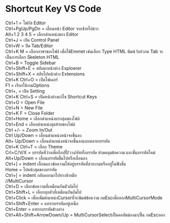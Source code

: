 <!-- in readme.md file -->
# Shortcut Key VS Code
  
Ctrl+1 = โฟกัส Editor  
Ctrl+PgUp/PgDn = เลื่อนหน้า Editor จากซ้ายไปขวา  
Alt+1 2 3 4 5 = เลือกตำแหน่งของ Editor    
Ctrl+J = เปิด Control Panel  
Ctrl+W = ปิด Tab/Editor  
Ctrl+K M = เลือกภาษาของไฟล์ เพื่อใช้Emmet เช่นเลือก Type HTML พิมพ์ !แล้วกด Tab จะเป็นการเลือก Skeleton HTML  
Ctrl+B = Toggle Sidebar  
Ctrl+Shift+E = สลับมาหน้าต่าง Exploerer  
Ctrl+Shift+X = สลับไปหน้าต่าง Extensions  
Ctrl+K Ctrl+O = เปิดโฟเดอร์  
F1 = เรียกใช้งานOptions  
Ctrl+, = เปิด Setting  
Ctrl+K Ctrl+S = เปิดหน้าต่างแก้ไข Shortcut Keys  
Ctrl+O = Open File  
Ctrl+N = New File  
Ctrl+K F = Close Folder  
Ctrl+Home = เลือกตำแหน่งแรกสุดของไฟล์  
Ctrl+End = เลือกตำแหน่งสุดท้ายของไฟล์  
Ctrl +/- = Zoom In/Out  
Ctrl Up/Down = เลื่อนตำแหน่งหน้าจอขึ้นลง  
Alt+ Up/Down = เลื่อนตำแหน่งหน้าจอขึ้นลงแบบหลายบรรทัด  
Ctrl+K Ctrl+T = เลือก Theme  
Crl+C/V/X = บรรทัดที่ว่างเพื่อก็อปปี้/วาง/คัททั้งบรรทัด ห้ามคลุมข้อความ และขั้นบรรทัดใหม่  
Alt+Up/Down = เลื่อนบรรทัดขึ้นไปหรือเลื่อนลง  
Ctrl+] = indent เลื่อนแถวข้อความให้อยู่บรรทัดที่สวยงามหรืออยู่ในฟังชั่น  
Home = ไปหน้าสุดของบรรทัด  
Ctrl+[ = indent กลับออกมาไปทางซ้ายมือ  
//MultiCursor  
Ctrl+D = เลือกข้อความที่เหมือนกันตัวถัดไป  
Ctrl+Shift+L = เลือกทุกตัวที่เหมือนกันถัดไป  
Ctrl+Click = เพื่อเพิ่มตำแหน่งCursorที่จะพิมพ์ข้อความ กดEscเพื่อออกMultiCursorMode  
Ctrl+Shift+Enter = แทรกบรรทัดอยู่เหนือ  
Ctrl+Enter = แทรกบรรทัดข้างล่าง  
Ctrl+Alt+Shift+ArrowDown/Up = MultiCursorSelectเป็นคอลัมน์ลงมา/ขึ้น กดEscออก  